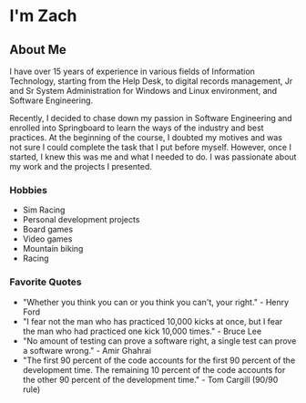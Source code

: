 # I'm Zach

## About Me
I have over 15 years of experience in various fields of Information Technology, starting from the Help Desk, to digital records management, Jr and Sr System Administration for Windows and Linux environment, and Software Engineering. 

Recently, I decided to chase down my passion in Software Engineering and enrolled into Springboard to learn the ways of the industry and best practices. At the beginning of the course, I doubted my motives and was not sure I could complete the task that I put before myself. However, once I started, I knew this was me and what I needed to do. I was passionate about my work and the projects I presented.

### Hobbies
* Sim Racing
* Personal development projects
* Board games
* Video games
* Mountain biking
* Racing

### Favorite Quotes
- "Whether you think you can or you think you can't, your right." - Henry Ford
- "I fear not the man who has practiced 10,000 kicks at once, but I fear the man who had practiced one kick 10,000 times." - Bruce Lee
- "No amount of testing can prove a software right, a single test can prove a software wrong." - Amir Ghahrai
- "The first 90 percent of the code accounts for the first 90 percent of the development time. The remaining 10 percent of the code accounts for the other 90 percent of the development time." - Tom Cargill (90/90 rule)




<!---
zeonitus/zeonitus is a ✨ special ✨ repository because its `README.md` (this file) appears on your GitHub profile.
You can click the Preview link to take a look at your changes.
--->
